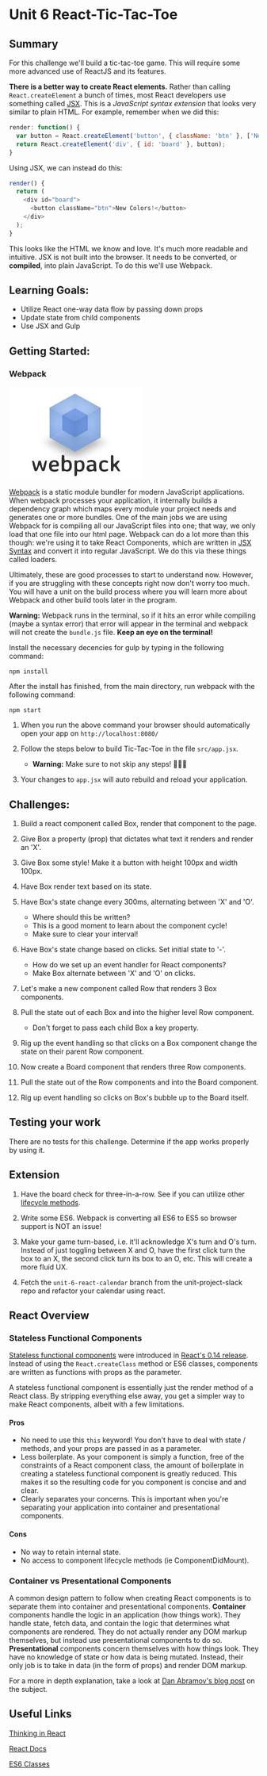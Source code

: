 # Unit 6 React-Tic-Tac-Toe

## Summary
For this challenge we'll build a tic-tac-toe game. This will require some more advanced use of ReactJS and its features.

**There is a better way to create React elements.** Rather than calling `React.createElement` a bunch of times, most React developers use something called [JSX](https://facebook.github.io/react/docs/jsx-in-depth.html). This is a *JavaScript syntax extension* that looks very similar to plain HTML. For example, remember when we did this:
```javascript
render: function() {
  var button = React.createElement('button', { className: 'btn' }, ['New ', 'Colors!']);
  return React.createElement('div', { id: 'board' }, button);
}
```
Using JSX, we can instead do this:
```javascript
render() {
  return (
    <div id="board">
      <button className="btn">New Colors!</button>
    </div>
  );
}
```
This looks like the HTML we know and love. It's much more readable and intuitive. JSX is not built into the browser. It needs to be converted, or **compiled**, into plain JavaScript. To do this we'll use Webpack.

## Learning Goals:
- Utilize React one-way data flow by passing down props
- Update state from child components
- Use JSX and Gulp

## Getting Started:


### Webpack
![webpack](webpack.jpeg)

[Webpack](https://webpack.js.org/) is a static module bundler for modern JavaScript applications. When webpack processes your application, it internally builds a dependency graph which maps every module your project needs and generates one or more bundles. One of the main jobs we are using Webpack for is compiling all our JavaScript files into one; that way, we only load that one file into our html page. Webpack can do a lot more than this though: we're using it to take React Components, which are written in [JSX Syntax](https://facebook.github.io/jsx/) and convert it into regular JavaScript. We do this via these things called loaders.

Ultimately, these are good processes to start to understand now. However, if you are struggling with these concepts right now don't worry too much. You will have a unit on the build process where you will learn more about Webpack and other build tools later in the program.

__Warning:__
  Webpack runs in the terminal, so if it hits an error while compiling (maybe a syntax error) that error will appear in the terminal and webpack will not create the `bundle.js` file. **Keep an eye on the terminal!**

Install the necessary decencies for gulp by typing in the following command:
````
npm install
````
After the install has finished, from the main directory, run webpack with the following command:
```
npm start
```
1. When you run the above command your browser should automatically open your app on `http://localhost:8080/`

2. Follow the steps below to build Tic-Tac-Toe in the file `src/app.jsx`.
    - __Warning:__ Make sure to not skip any steps! 🤨🤨🤨

3. Your changes to `app.jsx` will auto rebuild and reload your application.

## Challenges:

1. Build a react component called Box, render that component to the page.

2. Give Box a property (prop) that dictates what text it renders and render an 'X'.

3. Give Box some style! Make it a button with height 100px and width 100px.

4. Have Box render text based on its state.

5. Have Box's state change every 300ms, alternating between 'X' and 'O'.
    - Where should this be written?
    - This is a good moment to learn about the component cycle!
    - Make sure to clear your interval!

6. Have Box's state change based on clicks. Set initial state to '-'.
    - How do we set up an event handler for React components?
    - Make Box alternate between 'X' and 'O' on clicks.

7. Let's make a new component called Row that renders 3 Box components.

8. Pull the state out of each Box and into the higher level Row component.
    - Don't forget to pass each child Box a key property.

9. Rig up the event handling so that clicks on a Box component change the
  state on their parent Row component.

10. Now create a Board component that renders three Row components.

11. Pull the state out of the Row components and into the Board component.

12. Rig up event handling so clicks on Box's bubble up to the Board itself.


## Testing your work
There are no tests for this challenge. Determine if the app works properly by using it.

## Extension
1. Have the board check for three-in-a-row. See if you can utilize other [lifecycle methods](https://reactjs.org/docs/state-and-lifecycle.html#adding-lifecycle-methods-to-a-class).

2. Write some ES6. Webpack is converting all ES6 to ES5 so browser support is NOT an issue!

3.  Make your game turn-based, i.e. it'll acknowledge X's turn and O's turn. Instead of just toggling between X and O, have the first click turn the box to an X, the second click turn its box to an O, etc. This will create a more fluid UX.

4. Fetch the `unit-6-react-calendar` branch from the unit-project-slack repo and refactor your calendar using react.

## React Overview

### Stateless Functional Components
[Stateless functional components](https://facebook.github.io/react/docs/reusable-components.html#stateless-functions) were introduced in  [React's 0.14 release](https://facebook.github.io/react/blog/2015/10/07/react-v0.14.html). 
Instead of using the `React.createClass` method or ES6 classes, components are written as functions with props as the parameter. 

A stateless functional component is essentially just the render method of a React class. 
By stripping everything else away, you get a simpler way to make React components, albeit with a few limitations.

#### Pros

* No need to use this `this` keyword! You don't have to deal with state / methods, and your props are passed in as a parameter.
* Less boilerplate. As your component is simply a function, free of the constraints of a React component class, the amount of boilerplate in creating a stateless functional component is greatly reduced.
This makes it so the resulting code for you component is concise and and clear.
* Clearly separates your concerns. This is important when you're separating your application into container and presentational components.

#### Cons
* No way to retain internal state.
* No access to component lifecycle methods (ie ComponentDidMount).

### Container vs Presentational Components

A common design pattern to follow when creating React components is to separate them into container and presentational components.
**Container** components handle the logic in an application (how things work). They handle state, fetch data, and contain the logic that determines what components are rendered.
They do not actually render any DOM markup themselves, but instead use presentational components to do so.
**Presentational** components concern themselves with how things look. They have no knowledge of state or how data is being mutated.
Instead, their only job is to take in data (in the form of props) and render DOM markup. 

For a more in depth explanation, take a look at [Dan Abramov's blog post](https://medium.com/@dan_abramov/smart-and-dumb-components-7ca2f9a7c7d0) on the subject. 

## Useful Links
[Thinking in React](https://reactjs.org/docs/thinking-in-react.html)

[React Docs](https://facebook.github.io/react/docs/component-api.html)

[ES6
Classes](https://facebook.github.io/react/docs/reusable-components.html#es6-classes)
